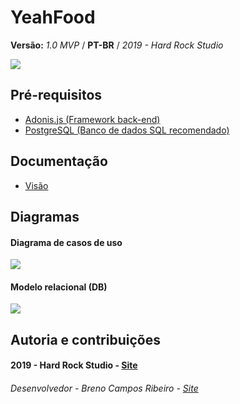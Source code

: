 # YeahFood
__Versão:__ _1.0 MVP_ / __PT-BR__ / _2019 - Hard Rock Studio_

![](https://github.com/Brenin1991/yeahFood/blob/master/arquivos/YeahFood/3.png)
## Pré-requisitos
* [Adonis.js (Framework back-end)](https://adonisjs.com/)
* [PostgreSQL (Banco de dados SQL recomendado)](https://www.postgresql.org/)

## Documentação
* [Visão](https://github.com/Brenin1991/yeahFood/blob/master/arquivos/Vis%C3%A3o.pdf)

## Diagramas
#### Diagrama de casos de uso
![](https://github.com/Brenin1991/yeahfood/blob/master/arquivos/DCU.png)
#### Modelo relacional (DB)
![](https://github.com/Brenin1991/yeahfood/blob/master/arquivos/modelo%20relacional.png)

## Autoria e contribuições
#### 2019 - Hard Rock Studio - [Site](https://hardrockstudio.github.io/HardRockStudio-Website/)
###### Desenvolvedor - Breno Campos Ribeiro - [Site](https://hardrockstudio.github.io/HardRockStudio-Website/)

